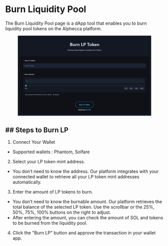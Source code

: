 
# Burn Liquidity Pool

The Burn Liquidity Pool page is a dApp tool that enables you to burn liquidity pool tokens on the Alphecca platform.

<figure><img src="../.gitbook/assets/burn_lp.png" alt=""><figcaption></figcaption></figure>



## ## Steps to Burn LP


1. Connect Your Wallet
 - Supported wallets : Phantom, Solfare


2. Select your LP token mint address.
 - You don’t need to know the address. Our platform integrates with your connected wallet to retrieve all your LP token mint addresses automatically.


3. Enter the amount of LP tokens to burn.
 - You don’t need to know the burnable amount. Our platform retrieves the total balance of the selected LP token. Use the scrollbar or the 25%, 50%, 75%, 100% buttons on the right to adjust.
 - After entering the amount, you can check the amount of SOL and tokens to be burned from the liquidity pool.


4. Click the "Burn LP" button and approve the transaction in your wallet app.



